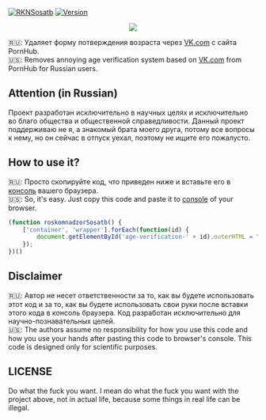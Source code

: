 [![RKNSosatb](https://img.shields.io/badge/%D0%A0%D0%BE%D1%81%D0%BA%D0%BE%D0%BC%D0%BD%D0%B0%D0%B4%D0%B7%D0%BE%D1%80-%D1%81%D0%BE%D1%81%D0%B0%D1%82%D0%B1!-brightgreen.svg)](https://github.com/lk-geimfari/rkn-sosatb)
[![Version](https://img.shields.io/badge/version-6.9-brightgreen.svg)](https://github.com/lk-geimfari/rkn-sosatb)


<p align="center">
  <img src="https://user-images.githubusercontent.com/15812620/45454205-c1375980-b6eb-11e8-94fa-4556b55b8f9b.png"/>
</p>

🇷🇺: Удаляет форму потверждения возраста через [VK.com](http://vk.com) с сайта PornHub. <br>
🇺🇸: Removes annoying age verification system based on [VK.com](http://vk.com) from PornHub for Russian users.

## Attention (in Russian)
Проект разработан исключительно в научных целях и исключительно во благо общества и общественной справедливости. Данный проект поддерживаю не я, а знакомый брата моего друга, потому все вопросы к нему, но он сейчас в отпуск уехал, поэтому не ищите его  пожалусто.

## How to use it?

🇷🇺: Просто скопируйте код, что приведен ниже и вставьте его в [консоль](https://bit.ly/2xaQQHG) вашего браузера.<br>
🇺🇸: So, it's easy. Just copy this code and paste it to [console](https://bit.ly/2NFD5Lo) of your browser.

```js
(function roskomnadzorSosatb() {
    ['container', 'wrapper'].forEach(function(id) {
        document.getElementById('age-verification-' + id).outerHTML = "";
    });
})()
```

## Disclaimer
🇷🇺: Автор не несет ответственности за то, как вы будете использовать этот код и за то, как вы будете использовать свои руки после вставки этого кода в консоль браузера. Код разработан исключительно для научно-познавательных целей. <br>
🇺🇸: The authors assume no responsibility for how you use this code and how you use your hands after pasting this code to browser's console. This code is designed only for scientific purposes. 


## LICENSE
Do what the fuck you want. I mean do what the fuck you want with the project above, not in actual life, because some things in real life can be illegal.
